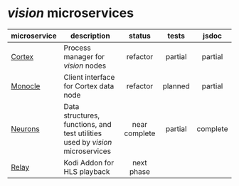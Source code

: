 # *vision* microservices

| microservice | description | status | tests | jsdoc |
|---|---|:-:|:-:|:-:|
| [Cortex](cortex) | Process manager for *vision* nodes | refactor | partial | partial |
| [Monocle](monocle) | Client interface for Cortex data node | refactor | planned | partial |
| [Neurons](neurons) | Data structures, functions, and test utilities used by *vision* microservices | near complete | partial | complete |
| [Relay](relay) | Kodi Addon for HLS playback | next phase | | |

[cortex]: https://github.com/jagrafft/vision/tree/master/vision/cortex/
[monocle]: https://github.com/jagrafft/vision/tree/master/vision/monocle/
[neurons]: https://github.com/jagrafft/vision/tree/master/vision/neurons/
[relay]: https://github.com/jagrafft/vision/tree/master/vision/relay/
[retina]: https://github.com/jagrafft/vision/tree/master/vision/retina/